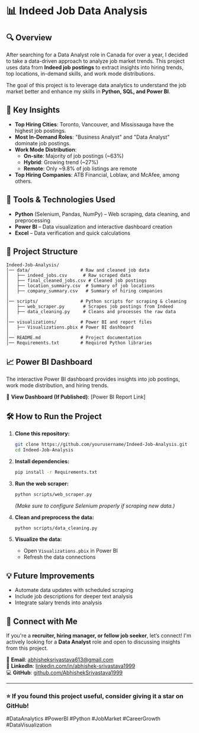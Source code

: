 # 📊 Indeed Job Data Analysis

## 🔍 Overview

After searching for a Data Analyst role in Canada for over a year, I decided to take a data-driven approach to analyze job market trends. This project uses data from **Indeed job postings** to extract insights into hiring trends, top locations, in-demand skills, and work mode distributions.

The goal of this project is to leverage data analytics to understand the job market better and enhance my skills in **Python, SQL, and Power BI**.

## 🚀 Key Insights

- **Top Hiring Cities**: Toronto, Vancouver, and Mississauga have the highest job postings.
- **Most In-Demand Roles**: "Business Analyst" and "Data Analyst" dominate job postings.
- **Work Mode Distribution**:
  - **On-site**: Majority of job postings (~63%)
  - **Hybrid**: Growing trend (~27%)
  - **Remote**: Only ~9.8% of job listings are remote
- **Top Hiring Companies**: ATB Financial, Loblaw, and McAfee, among others.

## 🔧 Tools & Technologies Used

- **Python** (Selenium, Pandas, NumPy) – Web scraping, data cleaning, and preprocessing
- **Power BI** – Data visualization and interactive dashboard creation
- **Excel** – Data verification and quick calculations

## 📂 Project Structure

```
Indeed-Job-Analysis/
│── data/                   # Raw and cleaned job data
│   ├── indeed_jobs.csv      # Raw scraped data
│   ├── final_cleaned_jobs.csv # Cleaned job postings
│   ├── location_summary.csv  # Summary of job locations
│   ├── company_summary.csv   # Summary of hiring companies
│
│── scripts/                # Python scripts for scraping & cleaning
│   ├── web_scraper.py       # Scrapes job postings from Indeed
│   ├── data_cleaning.py     # Cleans and processes the raw data
│
│── visualizations/         # Power BI and report files
│   ├── Visualizations.pbix # Power BI dashboard
│
│── README.md               # Project documentation
│── Requirements.txt        # Required Python libraries
```

## 📈 Power BI Dashboard

The interactive Power BI dashboard provides insights into job postings, work mode distribution, and hiring trends.

🔗 **View Dashboard (If Published)**: [Power BI Report Link]

## 🛠 How to Run the Project

1. **Clone this repository:**
   ```sh
   git clone https://github.com/yourusername/Indeed-Job-Analysis.git
   cd Indeed-Job-Analysis
   ```

2. **Install dependencies:**
   ```sh
   pip install -r Requirements.txt
   ```

3. **Run the web scraper:**
   ```sh
   python scripts/web_scraper.py
   ```
   *(Make sure to configure Selenium properly if scraping new data.)*

4. **Clean and preprocess the data:**
   ```sh
   python scripts/data_cleaning.py
   ```

5. **Visualize the data:**
   - Open `Visualizations.pbix` in Power BI
   - Refresh the data connections

## 💡 Future Improvements

- Automate data updates with scheduled scraping
- Include job descriptions for deeper text analysis
- Integrate salary trends into analysis

## 🤝 Connect with Me

If you're a **recruiter, hiring manager, or fellow job seeker**, let’s connect! I'm actively looking for a **Data Analyst** role and open to discussing insights from this project.

📧 **Email**: abhisheksrivastava613@gmail.com  
🔗 **LinkedIn**: [linkedin.com/in/abhishek-srivastava1999](https://www.linkedin.com/in/abhishek-srivastava1999/)  
💻 **GitHub**: [github.com/AbhishekSrivastava1999](https://github.com/AbhishekSrivastava1999/)

---

### ⭐ If you found this project useful, consider giving it a **star** on GitHub!

#DataAnalytics #PowerBI #Python #JobMarket #CareerGrowth #DataVisualization
